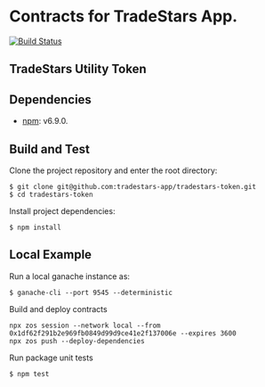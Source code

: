 # Contracts for TradeStars App.
[![Build Status](https://travis-ci.com/tradestars-app/tradestars-token.svg?branch=master)](https://travis-ci.com/tradestars-app/tradestars-token)

## TradeStars Utility Token

## Dependencies
- [npm](https://www.npmjs.com/): v6.9.0.

## Build and Test
Clone the project repository and enter the root directory:

```
$ git clone git@github.com:tradestars-app/tradestars-token.git
$ cd tradestars-token
```

Install project dependencies:

`$ npm install`

## Local Example

Run a local ganache instance as:

`$ ganache-cli --port 9545 --deterministic`

Build and deploy contracts

```
npx zos session --network local --from 0x1df62f291b2e969fb0849d99d9ce41e2f137006e --expires 3600
npx zos push --deploy-dependencies
```

Run package unit tests

`$ npm test`
